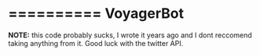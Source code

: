 ==========
VoyagerBot
==========
**NOTE:** this code probably sucks, I wrote it years ago and I dont reccomend taking anything from it. 
Good luck with the twitter API.
